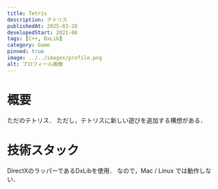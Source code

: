```yaml
---
title: Tetris
description: テトリス
publishedAt: 2025-03-28
developedStart: 2021-06
tags: [C++, DxLib]
category: Game
pinned: true
image: ../../images/profile.png
alt: プロフィール画像
---
```


# 概要
ただのテトリス．
ただし，テトリスに新しい遊びを追加する構想がある．

# 技術スタック
DirectXのラッパーであるDxLibを使用．
なので，Mac / Linux では動作しない．
